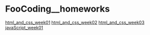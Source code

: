 # FooCoding__homeworks
[html_and_css_week01](https://milicagareski.github.io/FooCoding_homeworks/html-css/week01/Web%20resume/)
[html_and_css_week02](https://milicagareski.github.io/FooCoding_homeworks/html-css/week02/)
[html_and_css_week03](https://milicagareski.github.io/FooCoding_homeworks/html-css/week03/)
[javaScript_week01](https://milicagareski.github.io/FooCoding_homeworks/JavaScript/week01/)


